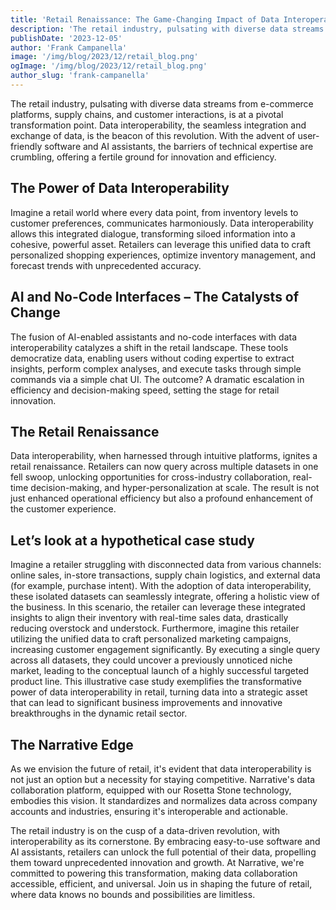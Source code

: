 ```yaml
---
title: 'Retail Renaissance: The Game-Changing Impact of Data Interoperability'
description: 'The retail industry, pulsating with diverse data streams from e-commerce platforms, supply chains, and customer interactions, is at a pivotal transformation point.'
publishDate: '2023-12-05'
author: 'Frank Campanella'
image: '/img/blog/2023/12/retail_blog.png'
ogImage: '/img/blog/2023/12/retail_blog.png'
author_slug: 'frank-campanella'
---
```


The retail industry, pulsating with diverse data streams from e-commerce platforms, supply chains, and customer interactions, is at a pivotal transformation point. Data interoperability, the seamless integration and exchange of data, is the beacon of this revolution. With the advent of user-friendly software and AI assistants, the barriers of technical expertise are crumbling, offering a fertile ground for innovation and efficiency.
<!--more--> 

## The Power of Data Interoperability

Imagine a retail world where every data point, from inventory levels to customer preferences, communicates harmoniously. Data interoperability allows this integrated dialogue, transforming siloed information into a cohesive, powerful asset. Retailers can leverage this unified data to craft personalized shopping experiences, optimize inventory management, and forecast trends with unprecedented accuracy.

## AI and No-Code Interfaces – The Catalysts of Change
The fusion of AI-enabled assistants and no-code interfaces with data interoperability catalyzes a shift in the retail landscape. These tools democratize data, enabling users without coding expertise to extract insights, perform complex analyses, and execute tasks through simple commands via a simple chat UI. The outcome? A dramatic escalation in efficiency and decision-making speed, setting the stage for retail innovation.

## The Retail Renaissance
Data interoperability, when harnessed through intuitive platforms, ignites a retail renaissance. Retailers can now query across multiple datasets in one fell swoop, unlocking opportunities for cross-industry collaboration, real-time decision-making, and hyper-personalization at scale. The result is not just enhanced operational efficiency but also a profound enhancement of the customer experience.

## Let’s look at a hypothetical case study
Imagine a retailer struggling with disconnected data from various channels: online sales, in-store transactions, supply chain logistics, and external data (for example, purchase intent). With the adoption of data interoperability, these isolated datasets can seamlessly integrate, offering a holistic view of the business. In this scenario, the retailer can leverage these integrated insights to align their inventory with real-time sales data, drastically reducing overstock and understock. Furthermore, imagine this retailer utilizing the unified data to craft personalized marketing campaigns, increasing customer engagement significantly. By executing a single query across all datasets, they could uncover a previously unnoticed niche market, leading to the conceptual launch of a highly successful targeted product line. This illustrative case study exemplifies the transformative power of data interoperability in retail, turning data into a strategic asset that can lead to significant business improvements and innovative breakthroughs in the dynamic retail sector.

## The Narrative Edge
As we envision the future of retail, it's evident that data interoperability is not just an option but a necessity for staying competitive. Narrative's data collaboration platform, equipped with our Rosetta Stone technology, embodies this vision. It standardizes and normalizes data across company accounts and industries, ensuring it's interoperable and actionable.

The retail industry is on the cusp of a data-driven revolution, with interoperability as its cornerstone. By embracing easy-to-use software and AI assistants, retailers can unlock the full potential of their data, propelling them toward unprecedented innovation and growth. At Narrative, we're committed to powering this transformation, making data collaboration accessible, efficient, and universal. Join us in shaping the future of retail, where data knows no bounds and possibilities are limitless.